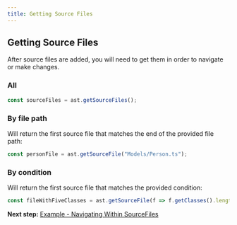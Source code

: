 ```yaml
---
title: Getting Source Files
---
```


## Getting Source Files

After source files are added, you will need to get them in order to navigate or make changes.

### All

```typescript
const sourceFiles = ast.getSourceFiles();
```

### By file path

Will return the first source file that matches the end of the provided file path:

```typescript
const personFile = ast.getSourceFile("Models/Person.ts");
```

### By condition

Will return the first source file that matches the provided condition:

```typescript
const fileWithFiveClasses = ast.getSourceFile(f => f.getClasses().length === 5);
```

**Next step:** [Example - Navigating Within SourceFiles](example)
